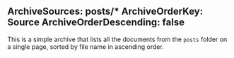 ArchiveSources: posts/*
ArchiveOrderKey: Source
ArchiveOrderDescending: false
---
This is a simple archive that lists all the documents from the `posts` folder on a single page, sorted by file name in ascending order.

<partial name="_ListPages" model="Model.GetChildren()">
